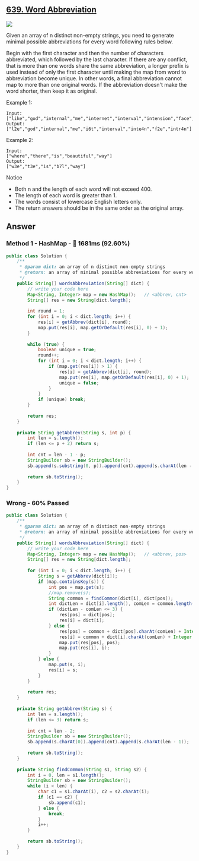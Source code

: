 ## [639. Word Abbreviation](https://www.lintcode.com/problem/word-abbreviation/description?_from=ladder&&fromId=14)

![](https://github.com/weltond/DataStructure/blob/master/hard.PNG)

Given an array of n distinct non-empty strings, you need to generate minimal possible abbreviations for every word following rules below.

Begin with the first character and then the number of characters abbreviated, which followed by the last character.
If there are any conflict, that is more than one words share the same abbreviation, a longer prefix is used instead of only the first character until making the map from word to abbreviation become unique. In other words, a final abbreviation cannot map to more than one original words.
If the abbreviation doesn't make the word shorter, then keep it as original.

Example 1:

```
Input:
["like","god","internal","me","internet","interval","intension","face","intrusion"]
Output:
["l2e","god","internal","me","i6t","interval","inte4n","f2e","intr4n"]
```

Example 2:

```
Input:
["where","there","is","beautiful","way"]
Output:
["w3e","t3e","is","b7l","way"]
```

Notice
- Both n and the length of each word will not exceed 400.
- The length of each word is greater than 1.
- The words consist of lowercase English letters only.
- The return answers should be in the same order as the original array.

## Answer
### Method 1 - HashMap - :rocket: 1681ms (92.60%)

```java
public class Solution {
    /**
     * @param dict: an array of n distinct non-empty strings
     * @return: an array of minimal possible abbreviations for every word
     */
    public String[] wordsAbbreviation(String[] dict) {
        // write your code here
        Map<String, Integer> map = new HashMap();   // <abbrev, cnt>
        String[] res = new String[dict.length];
        
        int round = 1;
        for (int i = 0; i < dict.length; i++) {
            res[i] = getAbbrev(dict[i], round);
            map.put(res[i], map.getOrDefault(res[i], 0) + 1);
        }
        
        while (true) {
            boolean unique = true;
            round++;
            for (int i = 0; i < dict.length; i++) {
                if (map.get(res[i]) > 1) {
                    res[i] = getAbbrev(dict[i], round);
                    map.put(res[i], map.getOrDefault(res[i], 0) + 1);
                    unique = false;
                }
            }
            if (unique) break;
        }
        
        return res;
    }
    
    private String getAbbrev(String s, int p) {
        int len = s.length();
        if (len <= p + 2) return s;
        
        int cnt = len - 1 - p;
        StringBuilder sb = new StringBuilder();
        sb.append(s.substring(0, p)).append(cnt).append(s.charAt(len - 1));
        
        return sb.toString();
    }
}
```

### Wrong - 60% Passed

```java
public class Solution {
    /**
     * @param dict: an array of n distinct non-empty strings
     * @return: an array of minimal possible abbreviations for every word
     */
    public String[] wordsAbbreviation(String[] dict) {
        // write your code here
        Map<String, Integer> map = new HashMap();   // <abbrev, pos>
        String[] res = new String[dict.length];
        
        for (int i = 0; i < dict.length; i++) {
            String s = getAbbrev(dict[i]);
            if (map.containsKey(s)) {
                int pos = map.get(s);
                //map.remove(s);
                String common = findCommon(dict[i], dict[pos]);
                int dictLen = dict[i].length(), comLen = common.length();
                if (dictLen - comLen <= 3) {
                    res[pos] = dict[pos];
                    res[i] = dict[i];
                } else {
                    res[pos] = common + dict[pos].charAt(comLen) + Integer.toString(dictLen - comLen - 2) + dict[pos].charAt(dictLen - 1);
                    res[i] = common + dict[i].charAt(comLen) + Integer.toString(dictLen - comLen - 2) + dict[i].charAt(dictLen - 1);
                    map.put(res[pos], pos);
                    map.put(res[i], i);
                }
            } else {
                map.put(s, i);
                res[i] = s;
            }
        }
        
        return res;
    }
    
    private String getAbbrev(String s) {
        int len = s.length();
        if (len <= 3) return s;
        
        int cnt = len - 2;
        StringBuilder sb = new StringBuilder();
        sb.append(s.charAt(0)).append(cnt).append(s.charAt(len - 1));
        
        return sb.toString();
    }
    
    private String findCommon(String s1, String s2) {
        int i = 0, len = s1.length();
        StringBuilder sb = new StringBuilder();
        while (i < len) {
            char c1 = s1.charAt(i), c2 = s2.charAt(i);
            if (c1 == c2) {
                sb.append(c1);
            } else {
                break;
            }
            i++;
        }
        
        return sb.toString();
    }
}
```
